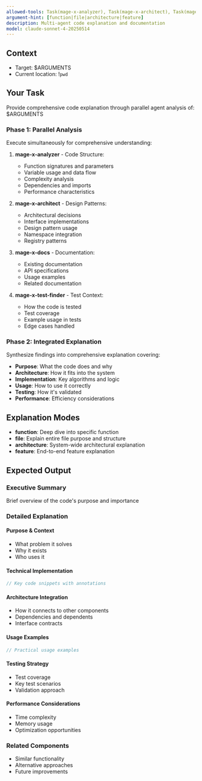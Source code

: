 ```yaml
---
allowed-tools: Task(mage-x-analyzer), Task(mage-x-architect), Task(mage-x-docs), Task(mage-x-test-finder), Read, Grep, Glob, LS
argument-hint: [function|file|architecture|feature]
description: Multi-agent code explanation and documentation
model: claude-sonnet-4-20250514
---
```


## Context
- Target: $ARGUMENTS
- Current location: !`pwd`

## Your Task

Provide comprehensive code explanation through parallel agent analysis of: $ARGUMENTS

### Phase 1: Parallel Analysis

Execute simultaneously for comprehensive understanding:

1. **mage-x-analyzer** - Code Structure:
   - Function signatures and parameters
   - Variable usage and data flow
   - Complexity analysis
   - Dependencies and imports
   - Performance characteristics

2. **mage-x-architect** - Design Patterns:
   - Architectural decisions
   - Interface implementations
   - Design pattern usage
   - Namespace integration
   - Registry patterns

3. **mage-x-docs** - Documentation:
   - Existing documentation
   - API specifications
   - Usage examples
   - Related documentation

4. **mage-x-test-finder** - Test Context:
   - How the code is tested
   - Test coverage
   - Example usage in tests
   - Edge cases handled

### Phase 2: Integrated Explanation

Synthesize findings into comprehensive explanation covering:
- **Purpose**: What the code does and why
- **Architecture**: How it fits into the system
- **Implementation**: Key algorithms and logic
- **Usage**: How to use it correctly
- **Testing**: How it's validated
- **Performance**: Efficiency considerations

## Explanation Modes

- **function**: Deep dive into specific function
- **file**: Explain entire file purpose and structure
- **architecture**: System-wide architectural explanation
- **feature**: End-to-end feature explanation

## Expected Output

### Executive Summary
Brief overview of the code's purpose and importance

### Detailed Explanation

#### Purpose & Context
- What problem it solves
- Why it exists
- Who uses it

#### Technical Implementation
```go
// Key code snippets with annotations
```

#### Architecture Integration
- How it connects to other components
- Dependencies and dependents
- Interface contracts

#### Usage Examples
```go
// Practical usage examples
```

#### Testing Strategy
- Test coverage
- Key test scenarios
- Validation approach

#### Performance Considerations
- Time complexity
- Memory usage
- Optimization opportunities

### Related Components
- Similar functionality
- Alternative approaches
- Future improvements
